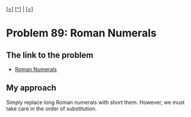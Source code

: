 \[[<](./p0088.md)] \[[^](../README.md)] | \[[>](./p0090.md)]

# Problem 89: Roman Numerals

## The link to the problem

- [Roman Numerals](https://projecteuler.net/problem=89)

## My approach

Simply replace long Roman numerals with short them.
However, we must take care in the order of substitution.
